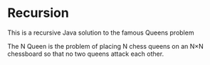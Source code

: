 # Recursion
This is a recursive Java solution to the famous Queens problem

The N Queen is the problem of placing N chess queens on an N×N chessboard so that no two queens attack each other.
